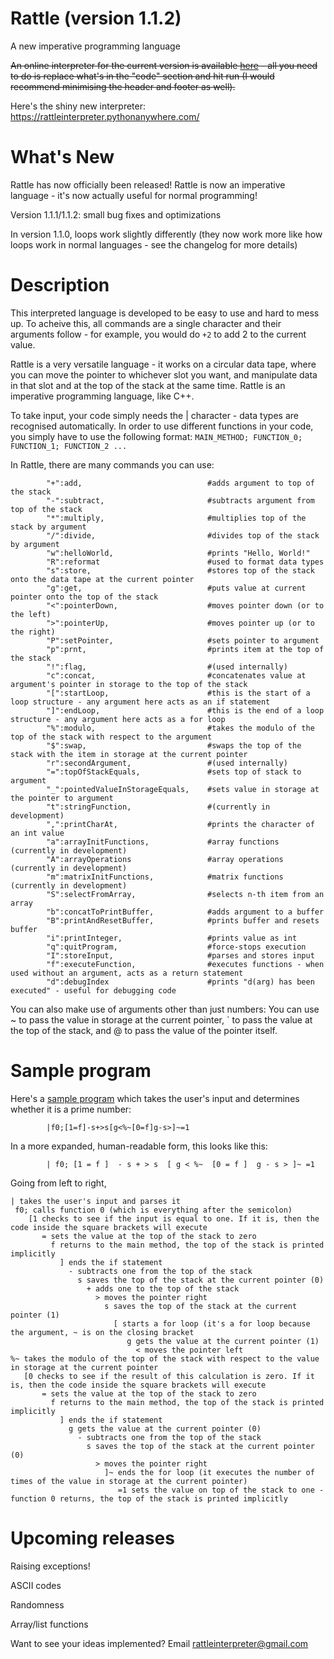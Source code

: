 # Rattle (version 1.1.2)
A new imperative programming language

<s>An online interpreter for the current version is available [here](https://tio.run/##7T1rc9tGkt/1K0bgJSIkkiLpbLJmothex65z1V7sSry7H2Q6AYkhiTMIMHhY0p0vfz3XPQ9gXgBIS15nvVElsjjT8@ru6enu6WnubopNmtz7rfeWZnmUJmQymoymR/AT0hXZBVlO@8s0pP7siMAP@7WO00UQk20QJernVZksC@giVwszuqNBoZakZbEri0fFkyRUi4t093z1YxEs36ileZFmwZqqRbs0SgqaqUVxmu4ep2VV3FPKoctMG39ZZhlNisfpdhsk4bMkpNdmX8bUlhw0N8H@GuWFC@5xursxF0HDR1kW6MV0mSZQvFYLg2z9NA60ol0GC/5LuVrpixaQ004SuKbfgYT8TbR7maolNAmfis7N@UWJrHFNRQxh4cqewFNHvatnFc1am11ElzTXp1akfwVKAZLzmn/VUnJBLud1lTEs1A4naoU237qtY7FYeTkf3Pq/OekVmygn8F@xoSSOtlFBVmlGknRE0hVZCWJrWIHBm/AvMKCs8GkQ57SuMyhtA3DmcCNOxQ9AjPl2rPahXiS2bFUodnb1WWx@HGk8J6dkMubltaioQOV2rGelbDqlUG45KPo@TfiixEbSFio3l1aobERj9eyXItig@mVWUoswcliOgzBNTgqygcqYEpplaZYLyl4ZXbNfJycngngwzDuUvl9LIk@qv6Yj9iM/fv81uQS2SUgQhriocgtEysmGZpRcbaLlBgqpwBXglQSAyWUtd8lVVGxA0F8jpwH6ydsgLmk@J98Mh@T75y/Jrsw3vGWO9BgAhuHMCAooW9yQAZ/viryT7LuKMiDScgMwSyD1gC@G1QZvYJrFJkvL9YYX9/0RebbCdjBHAAmI984bELaeqw0MAmcWopfmZEEBcQDEujImNSLPsYurKKcDwC3vW9kLK9fMAIodcHzcpNwucLZsaIRmVVsKZ2cIOIpjmIA46nBgmBtAJDekiHBy/WhEyYQ1YbBZCZ1cRUvqk@G3JN/RZYRiLcD5jbGI95QDxpFuERIST0jeGXLIZCI@FWkRxL7OI5y58NAGdsN/RtBfHCxp3yPewPM4OBeWEiLfxVHR976GSlbLJnshgGD3GawYrfpACokjoRtUtQICq2TH7zwf9/DFBYHxa3BrNwu6KwDVnxS2YUtLezQNtvogVmaCT@YmlurPr5IabcranKthMqJfz8zXajNalFliYwtpiqyHGK3b6j3DqAwERj159erEGNfCR/1BWcgrbyBRPJj4VgdHNp51oVbLQhOVncjjfCX@Keh2N2EytBeURTpkeiaXEFwgBDnb4bih801axiBOaNVyqkrvIrupZ9uEAUHozxUiIsppTLdtKNf6rvjwmi77XgADeOQMJEzWx258G5tyqkyi5n3/0gs8nSnp9ZLuilljS@z4yKyYjILdDg7pPoPyG9aOgM5dGdNEZU9kp0nbjqw/yC1lztrCko0hZUC/eSg3olxI2gV5LhlK1b/yWmZNZrO5qARKR0jmLEjWlCGggveVpVeFl9FcUaDwoyVBddRqGODCm8mygskJwJvv2jN8igppZEtQagyKVH1OxvY44o8zMnGSp26rT1rqJVCzpoWiJrJJD3gz3wIXaoyriRjK18fpmSJxQDh0hWDZcFAN4hvnTQ@PTFnJNZyRUsvEJ69FOkvAGenlV8GOfQa1B07mOEpAzMSBNBRZa416PYayUqrNfdFXvaaeid9exZBVSVt7zpJZumUnOIm2uxT04h3NVj8thT4Mwk@o0y8RRKizXH1WKvq@trdrfIBiF4PV7tDIvyHI/RWWFS6zp5xfOnpQONnV/5nFZfLkcgB/xjRKB7fX8GKZ34rln5E/OY49zl/eiyxdZwFHa4jn1oh8F4XkJi1RAgC/4p8g86/hTEErgKlVDzxbbi8yGrxRV6Fw2nJDQVSxswN4bQUmAnAZ6JT8mByIf4HDdC2XFktNeVJOVWVBUKGaGMd4PjrVC88b/TfYSiq0IlfZAa4RwK2YHEkvj7GXV7j3VX/PLs3zaBFTYS9748n03hd/@vKrP9//9eeHn79@MPJ65HPcwxnNmXkRgFIL0pKpM6jWkhyUdEVIJxT3YgqQYFZUVgnH8GuCu/gBs0tkFUd0df7rhh63/wJW5Hl1kUvs@zq2kxRWi9IeoNRF@uaBKAaVJy@20flGjI8VbQqr6OdyOMEThjU60xspnanQti7LVcl@hY9TJIBvCwPlF9Ja3edilQe52hz@Kc0RVR3HKKs0wyFgVveyPvUqS@I1sySgXkE7h4bf9dH7WtfCa7O9MrV1jLvs@mrMB/uN@cA55rRz0Kk9qhwaRzk2LAdLhcIpjhxT1Ke6itOgwA51ZrQZr26CQqBu5ndrWebUTaMn0J0pLvBfbXichmC4S8Flc8dxpnTys7sT09Iymz10NxNj@o4BwUpAvKPaylA0A6GPEiRnzbmPRDrTdK5psDIMIcQ77bYzAI4rojhf/sHfy3rQdBFDC4N@BqS42VFBfoM9pYj@LlqiBPpfrW/vzJsFYTjQC4feLC8XBZ50Rs2pN9uWcRHt4huj5tybhdHbKKRG@ZU329A4Tv@RZrE5zg/eLEMnzxb1xB4ifcx@QBMEhQc9RLUXJ4zW3BOEKyX9yQUsfUCmF0DTKAEE3LtgW8AnQ5JTCqZlnF4xUoW0CKIYKL2AExoEKiqq0IJ3mOsTymHh6Dcz5rn2ZnCeGoXfeDPBcd@lV4lR@W1V@bedUfUCxqDFC15r1O2gWZaYIx17MzwsjdKlNwOVZxmY0Je4BtCs0BtuVM29GRx1jorPgKxpWMapUf4f0Bdo20ZphisQTld2lhv1F96s3sJPfilBZhoQP0n0hH9H5@Oz5EcuN5zABS4IiSxd2Eb9AJEGnT0G3eyROZcA@Bv9xc@SqLoBMAd4JGCeg8YecIAeKyBpVULAHLpZUMZRwK5ZtGSeulTfvt4WEIm1123j/Yj4i@myeAomA/NmGwALSdqX6YtaHTSA/iKW/SgJfwAdzQ0UCaBngOu1VfuLN/uljAqhZRuVz8ReeIbOG6NuBYx0TZdlQRtoEoI0oItyXd9CWRYE/vyfooYzD4MqrNgHH5QpD0z0Mym7zzxfyGIN@BI/zP364DStTU6@bfAGVNBKJjK3bZTkILag9O//BcJjGcQxvyMFo20NsuIBbw9HW8RrighAbkgJS0MTNYGZlaw3PnCPueWZeivc8csgIWmG0MrIcOjg4Mw/Ar0NSTSiIzA7ChIAHQEGRJTwSG/T7EaYKgCLFSerE@bGR4kWJLVOTdH2R5kpbK1qOKYnGiSr8MeIpCuO7fd/nVeR9l1jx@Vky1Vk49Xgh7uN1C6C7cu1Sk1UT2FPTmcGEonoqNW0GK0K9RnUsxTlwb6rq8bT9k@jR@ApM0W4W8CBo0tj4XPfNtX3aXbZNPRc3grMPYeWG9Iav5YV9GGHlsNKk2/c4C1v8YZw3KJLxGzQc9@W8p0w2qW7/lDxzkumEfeuwQp9RADEmIcX@g5LxL7K1rjJcnu2IdF2@NXeUa3XuXqtoO3GO@qz5Y/DnWrNjrUjrWcXcR2M8cF2mcn3xrZ3sG/bJX6zr8s9nlOcOfyGt9uN/v7b6agJL42tGl2N7@Fu/BAuRzcpXBjp3M66oBETDeHYIF2HjtLAQcqBkyZ@@x6xRJnDHhYSzDc86rwYLWAgecPGcYiFnhCiYnc6ndSN3TXJXEvSOinUukrncMaSqwsO0DJpVjRMfgL/RwOn2JYeAlXXcFypiMATpriqauaQ8IFJhJ7Z2pzBeCnyS0lLqq@1KYoI9cdao@/XHizJjfJaEGtQZyebAEM4aCLVztDzTb@lsP2V3lZblNuyH3ETZNv/A5LQa/ZJ@G/QP8KCQ8rFcKVqdJxu6CpASGiQR8z0z@WlD/kfmqXMo13DM09C1YI7CsQZHdJltAUVsZ@laACEfls/0jchOhLRXdUdAsw4i7YoZtgxRwOwFagIUzxSrnYBKdadLiLqDP32nq5cbgupAk1UFWiLRGJSAADQW@tL9UJvNNUaIR32aHRPa8Q9kY5mNeHZbIAQSIeLsW55GDGjMJIANEW9EWMiXaDqtTQ5cgRp6BoVwzzw4EYqGHG6rioXomcos3sfTMa@f8Bszifj09P@4mwyFAuC@Z1aZUcCQ2ILdGNHOEXHYGES8bdhUGhTM27uXeEhTaEC0PtsyPblXCElX@edEtNCnTuMRWvDtqODSKRGbNMVSrWW2k/JJVKPFQzIFRbxsLm3QRYF8l6LY59ra7119BZk3WvUSYOsZiEhHv8Te@IdecomkjcLVfsH3e2PjQ4cFFcbDcg/mlqN7SYbxzzNm0dn76fY6dnE9x14DUKJUBGxWIXxVQ6THI5AKATKoYRU6jhamIubgYnWFqCb4QR3@gq5Li6at0eliDYy2tlFRR3oTuVA6@qiTVRZNxyIJulyF7iSH9mSmZhS0CIrEW/cRmrDXA1d9fVhEDjsROCQIbA@sO4WhfwGQiCQf@BLPJdUE6XcS6YiAWNbpyrmxmIrDkjVxAAXgTsCPsWA1PYGgf4u4Ha4Pr8Q823a0jqsmGwjYc7vnLONM19cG0nuRpDTi4osojo6jDJqq32J09KmnT69Awl0egCBTrsJdGruHLzxU9F9zE53FmpxZ7tKISC7DBDUE/HVQq9FFAyUsE6wOAoahKTMqeaMVkMPeqw7jdj4JydFUDS3E2JNSrb2XtgEE1cYhKPIrVsdW6ervOOG2rmmITnoZ96H6/AyUkcxgHo5LRrWg8cefGDh@hJFbajZuyOD7W@BGkPVrPHUpb6ZeKrZrrpGVZG0Td8Kqsv3JeXOhQMXHGMKFgqSN8XFNCpWGM0lOoLF379vRnKJOs2hZUdumG9iDItEdzTYsSIdk2icSHMYiTkhtytEoQbeeLfTIwSI/SiCkHdHk3EDSYb7kuT@/dvTZNxCkuGhJIEJ2XSoIwicskO2Fjvd2OAqWttx286pda0IQ/G7/Wg1J2WJJveYVZHbEs6UXi6mamrbLP7f62VqHW/jd6DN@WDEQF6mxkuhjFQ8n4ggvEBWEQSnKXv/BHVRQqsnRjxe9Ug4HI8J@jkwBpOjLNqCprOEo1kEsQrEPHn@lPT55TSc32kS37B26PBO8PGU/oLLb3vq26AHtb0x0dfJIx3UlfISmsD/uXVSSZ528sXeJ9jBO6HVicI9n1bsW/eh19YNYwn@vEa4ppb4BpmrYiK@R9v8WCgelEIVGRJ9kzAqZ2XCX@Gc5DLuoWoQCZ7h2E4TRWMATqAYmmMKFFQEZUhmnwUwvPb5g7oIRwgwuOItzTBMP2LTLijGKRzyatkmZdsz7QN6dkS9uqMeugIJmuIQtCeyHZOxHjUfxrZasKHal7wzuVSfapiMOpAdDhiLjUJKd/iHZEVfsnLXIyHnyOP3H7AxiJV7oP6W8He2IX9oOyIvYsoi0zGOn93SsQeTGGkTFEVM2ZC7jMLvh@ttEMUjYBtmLwVkFV1Xjz6jPC@h0zxNk2PPt6N9McS8ZhXVnjIjDBxU93u9nqq7aOIGI3xyqsQ@crt1kQHdaMGuVJRwn6PGCFHVuWhrKmJIRfTY@ge7cyNlUkQxt8XiNMfIIzEVC17ck7c9M2ER0s7AjL2enrQBdmh3WqBswzNOQVcbN58WcqTUrmQxe3dFFkHOD/@8KFcrRWkCNQH93iKeDe@0UnwiDat1HW978L8dNOK7Hhd9UtvidlEUB7OGI6qiE/pfYgf9i@DRafQ0F/DYTB6XrSp0VTCnU51jCUTYicWqmWaM6QM0@4i8Higw2BfPesA0Z5ZsgJkRq4jndrB0bbfx5Eqn067eONWzhsw6jgdKe@vzd6vAdQWguhRRS5GTUSdgyxQYcrLHS0yziRznkMaOEBHYn2p0h7DKlO0gk5HIRzM/e@rLW/eY@mZqP@Iu2uvrF1o/Y2iOiD3QDaSJ9iYSJ/nrx5rkr8okLdPPmubDjzXNh8o05Qsp3zeycNQv9u5yhiBshU1ruTp8QyCqrNfyx0fnSnV7o7zX8gD8DhjSmt9k/rviRGt@0/nH4EVrGvfmgi/34cKjO1FYM@kyUbVxXaNqjJVXbxQnbYHF@5IOzzYnjEsL1M@WvQL7sdJEut61krpCnZRiLFuL61VBKxk1AnB7RlYebQgWwuoyzbsV4FZ8YjxczWPtoDwuzr@7fXbw4GRoZAtqeMFQebEMUjRDSw5oop2h39TqTfsKBwQTD/nWBtSJ5TgrbhnErjPCLW2Qi1t28J7H0aeJgoNOvE8TBQcfqr8vNPBjuek4dpy0vysb5Q9t8N9FG1TY7tNQDG@9c9sfAjY3/UOh/OcplB/5lNKnf8u@PpTO@lQmbmpWXI1AVpYo46CQPd5EVtUbXHR1z2e@3VyNDviM3PMPixXuClrQOt87MNVoVwWpusVMW8Px/k9NAF5GGLjeaWBKEo7/6vUbFjWFgWI8bBUTFXIHtzNgsruPPZzj3Tf2Dqd2MwXpdvcj5jtsCJHsjjFtTCWK3bpIYo9YBXB2R7@2j2QH/@h5ZJybioPUOS7cMW164n01JzgLmlY3MRvYTFBz0H5mOzjNyHggLmWSlFRRYV0vtdr26Nj5Yk0DEcsxA2SdiXSURXVGuHXEPzmYbOyaqwOu2so8dEnN5KO@Iw3yvCdj2xiQklwQD@QZWcXR7jzDDOGYVXsRJecbkPZ9lpHnDSUJvcLM@SxYE6iUU3@AzzXTLeYwzEmfjtYjMpl@CS0xlooXYwDHgCwDmgcZyTfRqpBfk1GnFFJ5Q6W3FnjI8jgLZoHC9wxfZL04YrtvE7bovPNuJHQdX7PcWDcwfmvqa71Z052I/aDsPecywEvTC8@71Zz0TpQ3a1bSKJULSDCRTw9EoqgVe/9LWfbLmCbrYqNuW1e0PvTxE09rL6IXRD8IuEiLAkOTrKdyJJi62gQxdJsELGlQmrDKUE5oKKRh9QhZPtbg8YIwtclIBxkb9eMReRLnvBVXVNSxpayFjye5PCHr4VnifDk/OuDd4jxZXAnMZoiAYnWYiS8MZzzMeoCpfVnS0QHZbxO4vpBlrwyY@ulxJDmBk8H4aomCGRxVvkMegF1Z/lpMnNpeg2bKrDOmTs/PWOdZfoSCoupPv9WVM9J1MfbIWktwr0zHudUcspt/SYfjkHdsNfeRdlmNavRkz36qJk/YRutNwbPKTvnxry5FOeCdS@FqR1QsN8QM38Aq4ytEGsL8a3S707mzXtTM7XxE35WNRKl2x59oMx7byV@crwS6lmpqYnx76N4CDZXjNjyO/8CjhkenH8GdIbjqWJc0/xa4bFhyO05lHmsjMaN4f1gmoCdG@I0wR4qwKHPVWhBvCW6WMZ46qNlhTnqhPJ4NT88/G5AffnjylB0zNMjiG8BySBFxAeYL2QbX51vMaS/@wNRTPEfHMo3LbXKepVcDEkCHIDPPwZTHYcqt9ZVqDceVdeI0q0E9MW2OjKPGVL4yE615EjQ80bD7UNKD11/GoP9qftDjyHtpPF9x2nPH@NP5FWoGEtsj64RlqWXYPMQUahj4oAci@klafc3G/i8gdavb9WRGSw6qopolSmBJjYUhteDJ51GUMIUCy@ovTHA94mC6HoscpPjtZKi68VBETGMewXZl6UZIlWOgDrxVepuK7h4o3YVAFldfjDOqWEQsrXpLaCRfb2OvIqKRi7gWGwta6maW2UxGODuU8z2@qu82323YlXBd9UNPvIFIfyGXXyUNMUXHwSYeX5VwgIo8@w3vIxVw4fnxPOJKZHLU4UxvnRV69Y2ZtUzKhFYeGrc/zePw8pQ0v8ymIbCgoaUe1qY6D/TEvA1vHcXXtOkbFVPQpglacuxsauPG1mexd/DFE8bKa/3E9ZrR3Reo/Vo6e2d3yrvQOl3xXo4X21krHp4VHb4WZf8jCvVm/8R3oqZfoxG9dhTlkX02KAmd7TOvKUy7cYYND0@mky@@@uLP97784ivrhKpzRbDE0fYc9naQO6Skinjb3E7j8KX7QkH5YiDNNq0/zdut8cMF7D7fRdZgdFtfEXbAQ/bOl@qHzO2Q@Tnn2CKI95nDPmNbqQ4OfLn/oejkfDZiu/N1njVBqywpaqKayoMGgstIkUIuUfsSzrkqOwozWpiihd99mbDsRPiYl2cWJzl@a89cJAxRMgdguch6iP68NVZz9x6iCp@fMAiXlA1TqewHW1T2@NlWGK9UZPoTU0Gvdl1vLW9iWLpHbK3OmU1rmVH2TrxySTK/IrTZ6rIRfvBJ6GP@FZqe5736bfT5q1fo71xjF8fvyDPyglxMyCVZkMVDMp@SxeQ3ANQayj8vZ6ibHPEv05aFcPz/Nv1/) - all you need to do is replace what's in the "code" section and hit run (I would recommend minimising the header and footer as well).</s>

Here's the shiny new interpreter: https://rattleinterpreter.pythonanywhere.com/

What's New
=

Rattle has now officially been released! Rattle is now an imperative language - it's now actually useful for normal programming!

Version 1.1.1/1.1.2: small bug fixes and optimizations

In version 1.1.0, loops work slightly differently (they now work more like how loops work in normal languages - see the changelog for more details)

Description
=

This interpreted language is developed to be easy to use and hard to mess up. To acheive this, all commands are a single character and their arguments follow - for example, you would do `+2` to add 2 to the current value.

Rattle is a very versatile language - it works on a circular data tape, where you can move the pointer to whichever slot you want, and manipulate data in that slot and at the top of the stack at the same time. Rattle is an imperative programming language, like C++.

To take input, your code simply needs the | character - data types are recognised automatically. In order to use different functions in your code, you simply have to use the following format:
            `MAIN_METHOD; FUNCTION_0; FUNCTION_1; FUNCTION_2 ...`

In Rattle, there are many commands you can use:

            "+":add,                            #adds argument to top of the stack
            "-":subtract,                       #subtracts argument from top of the stack
            "*":multiply,                       #multiplies top of the stack by argument
            "/":divide,                         #divides top of the stack by argument
            "w":helloWorld,                     #prints "Hello, World!"
            "R":reformat                        #used to format data types
            "s":store,                          #stores top of the stack onto the data tape at the current pointer
            "g":get,                            #puts value at current pointer onto the top of the stack
            "<":pointerDown,                    #moves pointer down (or to the left)
            ">":pointerUp,                      #moves pointer up (or to the right)
            "P":setPointer,                     #sets pointer to argument
            "p":prnt,                           #prints item at the top of the stack
            "!":flag,                           #(used internally)
            "c":concat,                         #concatenates value at argument's pointer in storage to the top of the stack
            "[":startLoop,                      #this is the start of a loop structure - any argument here acts as an if statement
            "]":endLoop,                        #this is the end of a loop structure - any argument here acts as a for loop
            "%":modulo,                         #takes the modulo of the top of the stack with respect to the argument
            "$":swap,                           #swaps the top of the stack with the item in storage at the current pointer
            "r":secondArgument,                 #(used internally)
            "=":topOfStackEquals,               #sets top of stack to argument
            "_":pointedValueInStorageEquals,    #sets value in storage at the pointer to argument
            "t":stringFunction,                 #(currently in development)
            ",":printCharAt,                    #prints the character of an int value
            "a":arrayInitFunctions,             #array functions (currently in development)
            "A":arrayOperations                 #array operations (currently in development)
            "m":matrixInitFunctions,            #matrix functions (currently in development)
            "S":selectFromArray,                #selects n-th item from an array
            "b":concatToPrintBuffer,            #adds argument to a buffer
            "B":printAndResetBuffer,            #prints buffer and resets buffer
            "i":printInteger,                   #prints value as int
            "q":quitProgram,                    #force-stops execution
            "I":storeInput,                     #parses and stores input
            "f":executeFunction,                #executes functions - when used without an argument, acts as a return statement
            "d":debugIndex                      #prints "d(arg) has been executed" - useful for debugging code

You can also make use of arguments other than just numbers: You can use ~ to pass the value in storage at the current pointer, \` to pass the value at the top of the stack, and @ to pass the value of the pointer itself.




Sample program
=

Here's a [sample program](https://tio.run/##7T1rd9u2kt/1KxBqE4u2JIty0iRqnGeTsznnbtuTZO/9oCgtJUISbyhS4SOOu9789e4MHiQAgpQUJ9tt9/reOhYeA2BmMC8MoO1lvk7is9@7ZHA8IIskCOPVhBT5cnAPSzqO43SepdTPaUCSmLxZF@RJsSLeGRndm9y@Nzm7S8aj8ajTeewXACmdkB/8OKRR5/FHmmZhEk@INxwNzxgg@MF/8oQEyaRD4If9CugcQC6LeJFDhxukqql@bfz3lPhlIwIwYMBk4@fhwo@iS5LlSQotYuKnqX9Jwphs6CZJL6EoIJvkIyX5mpJtEsY5TbE7fozpp5x89KOCVoPQKKMADVa8oXGePSJJChWXc0r@WWQ5iZNcq30wGJCLdbhYkwUOvsiJn5kwSI9BDnNSZGKOq2Xkrx65Ai34@0MRLt6TbZqsUn@TKeh5Ef72262nxW@/Xd14OV2dvPLm2c2z6Wg@mr8bzVY378CfHv75dOaNRiTMWAdsTwbEj2C1MSDpI40uJxqs7HXmvfay8c9nKlCvAjougbJpXCDoNY2ihFwkaRSwwqupd/5hdmOQnTzMpqsHNz9PR@fbD7PVIHs4@3zubcliTRfvM8R3RgEDSyDMtsgR1DYNN5Ss83ybTU5PgfPoKomWQ8Da4j39tFj78YoOF8nm9ENBM6R5dnrn7nfe3dMwG@Rr@BUXmzlNB/6AQRLTGX2YTbezETAYhVGh2eSwIb4b3z0bn4abbcRIB9DzFBh7sPEX6zAWowCp80PBjs9GpxmDO4DeA0Fn0gN@ohNytUWU/PjTG@BxBC6q@2ROFz4yDXIrR92KAkNt/TSDHXmxpsDnPjA79EbOpJttfumyWT69Nb9VLJd@lNwiwDmr0WK8OMserjz273R@e35nNp7fgf/dBqqPvxhjY@/e@N7t06TIYXaDOR/yS/@tuH5Oc9yonEs4qTkzUZAxV8vR98B5y5nGeMuS72BXSgASgZdJIXdowQSGHwQo72A/LrHdcmQTO8avqwxGG50Aj8FID44/42goH65ejh/UygkZPCRkCQMmaehHpJdEwYQDGQgorCl0mX1@sEL4xBXCgP16AZAZzbkw4OTfoBACClBY2RJFHnLGFUiYcLXm0mntf0Qhc0mujjLOCrDtcPkXfoz9ozwELuTgsr4USbdQbvmwS4G1fJgx6YG4ugijyJCzC6YMKkGL4pVxIzAjMG5@uQURCrIf9AqoEpKtkyIKYK71mYBMWCQxcDuNEeLaT4MBEiQQK70I8zXOTiAB8JdyEZyjME1iFPqIhxCkbIazr9q6YlnkLRsVf@gnHzffhLy9tU1AMidvb43fqoPiQi5pdmvcJxTQcluHCCUMGSuQpGTqQEOnT6Cpw4Hxj7dnbDjYxs8nSBdUSPBfnADEhQ@IgQ2UAj@AZiQ9OlwNydvYRf75UCAU1GsbPwVx2XP6Ry5AAIQiz4LuwTXHOCUhP2NG4QsgQBFHNMsYWoOkmEeMIzbDcuHvAOe8IuhXuyCCrrDdYXch0eFfoNX8kqTIU0DsHD8XGf5@NfaQVCB2SBqCEbBkHAfCAEc1Jw77jq3LcXKQD45zhb0HsA/45440AXBDwU9Al5x5ekgDV1F6qyiZw55B2aZ@lvo/UwtTugWeVEu4MHqSP48DtThPtj8tX6MsU0vRcvBXVC0SZoJaFCXJ9llSlMVdpRxAptr4iyJNQXs8SzYbYKuXcUA/mbCMqS1408xs9rcwy23tniXbS3MRNHiCW1IrprDFoHilFoL18QKsD23BwAD5U5DB@qJFy/FOEtimvwMJ2ftw@yZRS2gcvBDAzfmFsayxTUUMUcNVfQIvLPU2yCqatT7bkALj23SDAY2ck4GnVmjTgNopFxaWNWDldNa/9v9npIv6HG0D3LJRuAGRDvsbBNIQ9/FS0FBbLAzehFahhZQVvvDB0K3qDALWG3CaV4tvwg@04Oq4W24vvUjsxLJQ2vXys9jTONJoRo6JNGIrCVA2lbusmpWyl5RCuZOg6MdEWIJif2gLlXtGK1T2l7F69kuRV1D9JhX@iEoYOSzHQZDER6jp4wDkPU3TBDQKp@yFjTePjo4qE@IKher3kshe@dd4yH7kxx@/J9Mc7Us0lGBRBXdlmFbjDg/qNo4r5o4BJheVOOXqe@N/Qk5Dx4S5WdmMOUxo6G6LbM17MuuyL00PKANF1JfmwpVk32WYouUjNWi/8iS4bszXaVKs1ry45w7Jy6XQwSEaNs4VaGi2HrRT0EJhVlQmzaiQOyX6pIbkJwRxEWa0j2qcwVb2wtI2M@Z7CpvcF6arGBpbs6oNBWc54CYFaHeuwXBgVPkbVO15iJPrhUNKPNaFtU0LAHIRLqiLxmW2pQu0LBc@zm@ERRxSBhhHuoVISFR8HBhyiOeJTzlo7sjVeYQzF7OKz5lxPAR4kb@gPYc4fcfhzbkMlC2ybRTmPed7qBROdIiigTeC3WewYrjsASkkjoTKL2tFC6ySgK8cF/fw@TkYFUrz2m4WdFcaVLYfbMOWnvXRtLblB7Eys7k3s2JJWYp18kwk9KqJuFptSvMijevIQRIipyECq746ZBiVNYFRj96@PTLGrS2/@lCt4@1bpy8x2vfcGoBOHa26DOOij3OE@AfM9K3HpF8XXYoBM/wyxbMF65b5ELAVS7eh7DlW5W6eXlYDNy1GkOiWQg/EHgXPvg17GuzKe6CLnuPDAA45QXu5h2DcOmLkVJkszHru1PEdnZ3Qct7mk8aeCLhjVnhDf7sF9dpjrdyGtWND636KaKxyGnKG17aXqg9yM5izrmGpjiFlQLd5KDuibEja@lkmGUq1nLJK2niTyUxUou@MZE4xZMEQULZ3laWXhdNwppg@@LG2q3XUahjgYpdJoZxtecCbaxMcfIoKaWRPMEcMipQwvVF9HPHHCfGs5Kn66pOWFgXUgEOnGHhs0n3eza01FwaIrYsYytXH6ZrSrU946xLBsmO/HMQ1NEUXlZ2s5LbJUKllkpDXIp1lwwnpZhf@ln0GgwV0ahTGIGYiX3purLdGvS5DWSEN3p6AVa2pa@K3WzJkWdLWn7NkmmyY7iXhZpuARbul6fKXhbBkQfgJQ/gNNhGGKDd8lYqeq@3tCh9gkkXgRlts6QcEub/EssJl9SlnUwsEhZNt8E9qXCaVkKXxTWYLWri9ai@W@VAs/4TcsWgwzl/OzyKMimgNUAUNyQ9hwMIcwB8Ys4A/QeZ/CjFoFnOD6JFTl9vzlPrv1VUonMbCjlx3AK9h4B64DKxBrvH64l/gMN0@pflCM3sUBaksCCpU5@AG6kerpeA4w3@Cl6O2VuQq08UaAew2RkeGXYy9vMS9rwZgtkmWhfOIgseD0sIZeeOz23e@u3vv/udfH99692jodMkt3MMpzZhj4IM5CtKSWSZokPLgXCWkY4p7MYGW4BCU/gTH8DsWfXvEPApZxRFd6n/dReOem8@KeDiJNIp9V8d2nMBqUdpDK3WRrqkQxaBS82IfnW/E@FjRZmoKONOBhxqGdTrROynA1NZ1K5Rbhb0SH8dIALcuDJRfSGt1n4tVHhT7sgSMtMhQqY5RVmkmv8/85UWl9Uof4B3zAaBeQTtvDb8r1ftON6grh7t0knWM2zzycsxH@435yDrmeOeg4/qocmgc5YbhBNRMKJzi0DJFfarLKPFzBKgzY53xqi4oBKpu7m4ry5y66b/4ehjE1vxzvT1OQzDcVHDZzKLOFCC/2oGYTpPZ7bG9mxjTtQwIXgLiHc1WhqJJl591Zaw7j27IMJjONQ1ehiGEONDdfga044Yozpd/cPfyHjRbxLDCAE6fHcwI8hvsKUX0D@ECJdB/abCdE2fiB0FfLxw4k6yY56jpjJpjZyJOmC6NmlNnEoQfw4Aa5RfOhJ0q/wMPlY26V85Enkj0SReRPmI/YAni2ac4/eLxlyBc8RgOO4Lqeeew9D4Zn/PDjT45O2dbwCUDdhQ9p1FywUgV0NwPI6D0HDQ0CFQ0VPHggwHM9AllsHCMeBnzXDkT0KdG4QNnIjjuh@QiNioflpX/uTWqfoYxaP4zrzXqttAtjc2RbjgTVJZG6cKZ8PM1o3yKawDL6m9JYg49cyag6iwVN4GsSVBEiVH@bwALrG2jNMUViHAp0@VG/bkzqbbw8w8FyEyjxS8SPcHfMWz4Mn7N5Ya1cY4LQiLL4LNR30ekAbBnYJs9MefiA39jpPdlHJaxe3OAJ6LNT2Cx@7xBl59@JmUJ5nhgksiSpYvAdBYsxpbo29fZACKx9lPbeK8RfxFd5C/AZWBxaKPBXJL2TfJzZQ4ajZ6KZT@Jg1dgo9kbhaLRS8D1qlb7wZl8KMJcWNlG5UuxF15i8MaoWwIjfaKLIqcNNAlAGmDaT3UsVPMg8Oe/FTOcRRhUYcU@uGBMOeCin0jZfeK4QhZrjaf4YeZWitP0Njn5zDwj9EHDOAsxT4D8/T9AeOAxOD@0BKdtBbLiEe8Pqi3kNXnITsoLWBq6qDHMrGDQ@MBdFlBn5q2SOZSk2FrPcMLBWXwEoA1IOKRDdsDvAx0X7IRWxJIxz0m4KtAWK46WRywAjxKN5xtxm5qi748yU/ha5XDMTjRIVuKPEUk3HNsP5HaeDdYP/3acFracDTae1X2740HtZLZ@LFaaiaoWduR0JiCRiI5azYrRqtCeQTtLMR7qp2zleNr@aYwIvGCuCA8LWHA0NRY@c@uu@j7dpk1Dz2Q8f@ZYrNyAVviteUHfdmg5rHT5Rg2B75ZoCMcthkTMDl37OSffCcNtsu0NlEC7ZBpxYspzlKARYx5e6Fo8kfohtMZNtbBnGxLrAb8qOqpBnaknBNpu/EowW/44PKjWHFjraJBtxLUwxjfbZSbfG9vewr5tx@/NsS77eFZxZokbXm83uvtvp04TXhp7NYYavyDc@C1CjnZS2DCyczvrgkZMNAC1QXYpHaWDhZR9K03c9j1SE2UWf1hIMNeIqPNi9ICB5A0bxyIWukKIit1pDVI3gmuSuTVJa6VQ6yqtwxlLLg84wMqkad4weQ/@C/tWsS0jBKqtYTlSESkjPFVTMTMHhA9MQozMVu4MgEnIh4IWVF9rU/4P2o@VRd@rIliSG@WxINagzU7WPiZf0FianYHjmnFL4fsr0JYblNsSjjgJqvv/fZ7aH5bxG4yPsLSOYj5YqhYdpxuGCrAldMhC5vpn8tCH/EbThEW0q/YsklD24IECoaMDugg3mO2bJugABG4bHBmbEIBEXpaSJYoJmihmmJqjPvgKVOQNdpSjXUBK7UwXEXWCcXtHNy43uTSBPNUE2iCRmBSABhitdaV5oXcaa52QDnt0OtM68UikpVtFeDYbIATS4Xykex5GEieMJBqaot7IDpEhUPVYmnQs@Ra6RcUwDzy4lgZGlKzKyrmADGV16H1v5LoHzObUGx0f9@Yn3kAsCOZ3XCvrCAyJLbAbOyIoOsI8Y/G34VBoUzNO7m2ZHk2pAgB9MmD7cqaQkq/zqxKzhjp7RorWh21HC5FIhdjW9H9cSxWn5BKpywr6/D4MT3j76KehL8@1OPa5tdbFzPGYvGNp9mnFQkI8/nt1scZRNpE8WSj7P9rd/4YBwEJxtVOf/KOp16jeZW2Zp3nyaIV@jEBPPNe14NUPJEJFrmGZgFcGTDLCstCBcighlTqOFhbiZs1E71pDO8MJ7nQVcp2fN28PzRBVRIbeBMlTLU4GysUK5Uc2USZclMXISlwt92za1lu1LmF9m2UPdi97wJZdoyyP@Iul8w98cqeSh0Upj0qp08cs0LG65pFg/T4puxjNRaKMaJ9g6mZ7B19PjL8elk7PxXwNLNn3k95RS/Gx4fdU4FfTkuKgRXIWNjw@LxErqsPDcKv22he9LX2@KoaPvxTDx3tg@FjlYAXLLMYtUCwSfoW5hhPtK9mKYEjn1A@IvK8nY6zqiXqXgdMogn9yfOH9qaZ@Yt/Lrd8OhU0wtp3uW4rsJsONmtKQR7dQO9MUv0X1mse8enuZgKLY9d0MrzVa1yPu6rL8cYmiNtTsDcjgzWugxrCgKjztskpMPFVsV54OqkjCe8yZdpG52NpwYGvHmIJlOGRN6R6N9gImKQlAsPj7980EJVGnqcd6QoJ5ScMwtHX/uZ4CsWMSjRNpzo4wJ2T38BVq4EFuOz0CaLEfRbDl16PJqIEkg31Jcv/@9WkyaiHJ4FCSwITqdKgOxq2yw7jeb2xwFa3VOCJDwt0d4qm4IY012cUM3qwupUwJZGOMpr7NIvyLbjFWqSBuO1vZryXoxOJtVDmnBOUQQXi2qSKoyPilGqgLY1reW@GplB0RC7tBUC1jeiBHGV6WDxegXkV@pUDM859ekB4/NwUdzK4BYz/@PoX6wAC7FuS2XQttsDhsNxnqJxC4Tn4Ir65UudGc1bSN5EsrX@ythVrddR5j00jDb2BwU0akfWibBwvFDUGoIgOiMyjDcFrE/HLGUSaPw8sOoaAXX2kSKxoXqEAxY8PckGhIyUy9HjvXfufyG1IhjuDjmftHmmL2drisHtI45HZpHY1t12kPgGxJhrQfhu86X246ntbuPDZNpqNks1bDq9Fl8zDTAsntdruqPtEkAiYTsFv9Ms2KG/zzFJ@CyFn0Vsks6DQmo6lxjLr2EEMqLFzXCSy8T4o4DyNuH0cJu5kuplJrL47k2jLaWTKm9Qx4ryz3toY7NK6Wk9dw@UvQtY6bvxZypCQo9ze74kHmfsaFeZYXy6WiBEHsY4hNpM5g@DzBe5SwWpuS2oP/6@fTru0ew19qW1zvwPZg1rAc4O5s/afYQX8SPFqN2OYCngbGU0BVI6HMG7OaCOyVAXY/mVUzSwfvGGv2LnnXV9qw17f4qz5oCbEbycwsXIb8AnjNdrIbw7anNNr1t1XlN7yqYbkLsbdB/nWNgl25bppxIw@y8c0VPMXe43KX2UXCO6Sz5dQZ9qF6YCysafWekUzA/9VRb/HZB9N3S7sOO2@vr257/IrH/OIcU7ekPe1@FU7y8x81yc/KJGtXKGrTfPxHTfOxMk1528J1jbv41e2frzlDkKbC@an5pm5T8tiX6PZUeiyq4aIrn8YMRvVszWtL99qXHCgGrG1sClPfnnulW3aV@8LqmIrbUJt7tzwpTKmR9dQ1XjXQhmB5QzYnZbcp0IouTEKoGKO9KU9GcL/e1jh4cDIwXltoSBstfUSDFM2tJYGbaGdogEoBtK@wT5y3sePW9pdOrErCXzNhUKf/NY2w82sCuI4S@Wvi4Uv01F8TEweqwv9bSGhVpn8iPXptRLRnszd3/Zf@/Wr69w/e0fr0rwnrW6n4F/JxgWY9b6SOsMucB52/8y6yqtq/AtSZy4ICmXo8cZOcuYdlf@zKTtSAj1sT1pr7eaNOmxRp6zjaPx0S2svjDlsuIV6b5fgvM7SxqCmnIw6UA85AebPczH7YDWOPqIo9orEjGtJMQbrZvsY3eRryHXYnjDQ@d4VgbSSpj1hmY@xOZWkfqX4KqN91tm4q3qS6h2k/oNZfa1VfnBS5XxULsYHNS9QH7We2g5OUjPoimhcnpDwe3pVN3LZHR2RHppUlla3lsreyqJ1H3aR9mhYms2aFWdqVW5mfo6q3zdW7Dn6WdeUhN39UuXoABxXyhCyjcHua4vuT@GbjPIxP1yDte@zW@Hv8RoILfJeVZV4AlTLq9vFKQbLBd3bkq9He@DvoyZ4BZ8V48tcnC59mfkqydbjM5dvK1bV3lTdUemsZCOzZQMEsUPiFeQwMiiVR6zr5CzvyFRbrmu@lmBEKafXmTS6KkppcextARSTxPZmKJ94DWLJrHpQ9chTReJWvVc63Za8BjF/4u6NZ9aq6wPY8yfNkY8mIJv7Y1qf8ugdgvCRmlYGc0EAIlPKuiUxe5Of/MDVvqDcZGfWjIXkeZbwX1/Xq2FJcwcejTCqZanj2sqmcH@1zsDhPdqYHsxlgQ7E6fHAlCCY87aiPL7ixt6X6ZD8@sj2EvddDR7oA7pTfRcDIYLz9C8M/UZ614QlJ5bN/2usuan@tNbMHrQ/46c/wVM/pPcG9VsLTI@1yRro5w@7SaE@SKtOpbacG8cdfUbboyba3SjWRPy1HNSDVZz9W78iJ7zXAx8PGXIOqS1F0pHUpXHOH@WJNzKMzrDLeeG5Ie6vQbX@1k0FRH@jkI7q2S6dKtf3sT5vxqH7H15o1t2uppjHDt4fuT2uoHLXhcfQvPGp4tLri9ofgSsC6pPl/gcuGJbfjVD5XaLy/I/LxixhMrRCf7O4owgLz7yuDW@TlXS4i1DpoHOHTo8L@Ohkcn97sk1evnr9gaob6aYRfHhVQRJyP10I3/qfTDT5dKv7AFwb4VcxFEhWb@DRNLvrEB4AgM0/BG8Zhik3tqywa1FVN4zSbOl0xbY6MTuOLbfLBMVMTNKQ71mEor0BWb@7qv5qTYy3PGxmpoFaX6Ab@7PzqCgOJ7VkNwjnTHlI6xJtoGPgAV8jUpOVryvvfCNAdV1v6qfYGlIpqdh@OvV0nv@CFvzGKooQZFFhWvYtrS8pkth7L2qD49RHsi3pYGgi@VolfvMNulZLyUlqV9KRAGwtwjxRwAZDFBotxRpkHgqUltJiG8soRQhXZJFzEtbgp0FP3VMxuMrvMYpzv8RUp1/lOmV3vaqqhXM/pi1uOcvnl3VBTdBgpZY2sWvpDfFUihiieU224L6A0F8ETxyG2@6qdHfHo1llhUNyYWcukzNbKxZt2t5G3l1rSfLO84Sizoad@SKL63/r7aw33BsT3aOgbFV8aS2L05JhuauPG1msiX@F9YWPllX1iIAefWejybwLDb3lkQY9HFS7EM3N7BSPqAUyRGZ7viD8oGxpxonf7X7xEYQYkGm9S1A/ZOnVhrzzEV1diTTlvjTNsyOIde7fv3r539t3tuzWVU12GZA/@1eewd9DYIvZUxNf95yQK3tiD7MqD7pqzWX2atbvXh0vMfb5DosGLrn21wwE3tXZexTpkbofMzzrHFsm6zxz2Gbt2l@/Aq2nfik7WHNx6iFvn2drLvPICr3pdugyJ4df@6XeAyRTNKRFtK6//Mi@EWU74bUMxu@WOt23EN99m@Nr6TNyIVa7GYbl4rQYDdOwLRXm8DlGFubyshU3Kii8JBRnrb9B648oqN1J@5f1e0@Iud113JU8n2DM92FudM5sW/6JJJcbIAoX43Ya6bOwo38vRwae3nvGvL3Ic5@3vV2Q5@p5M8WtnlmSGMVBygk99kSlZkQfk5mcyHYm6Fat9SGafybn3O/sSTgWa/HM6QVukw7@0UBaCuv/9/v27/wM) which takes the user's input and determines whether it is a prime number:

            |f0;[1=f]-s+>s[g<%~[0=f]g-s>]~=1
            
In a more expanded, human-readable form, this looks like this:

            | f0; [1 = f ]  - s + > s  [ g < %~  [0 = f ]  g - s > ]~ =1
            
Going from left to right,


    | takes the user's input and parses it
     f0; calls function 0 (which is everything after the semicolon)
        [1 checks to see if the input is equal to one. If it is, then the code inside the square brackets will execute
           = sets the value at the top of the stack to zero
             f returns to the main method, the top of the stack is printed implicitly
               ] ends the if statement
                 - subtracts one from the top of the stack
                   s saves the top of the stack at the current pointer (0)
                     + adds one to the top of the stack
                       > moves the pointer right
                         s saves the top of the stack at the current pointer (1)
                           [ starts a for loop (it's a for loop because the argument, ~ is on the closing bracket
                              g gets the value at the current pointer (1)
                                < moves the pointer left
    %~ takes the modulo of the top of the stack with respect to the value in storage at the current pointer
       [0 checks to see if the result of this calculation is zero. If it is, then the code inside the square brackets will execute
           = sets the value at the top of the stack to zero
             f returns to the main method, the top of the stack is printed implicitly
               ] ends the if statement
                 g gets the value at the current pointer (0)
                   - subtracts one from the top of the stack
                     s saves the top of the stack at the current pointer (0)
                       > moves the pointer right
                         ]~ ends the for loop (it executes the number of times of the value in storage at the current pointer)
                            =1 sets the value on top of the stack to one - function 0 returns, the top of the stack is printed implicitly
                            


Upcoming releases
=

Raising exceptions!

ASCII codes

Randomness

Array/list functions

Want to see your ideas implemented? Email [rattleinterpreter@gmail.com](mailto:rattleinterpreter@gmail.com)
